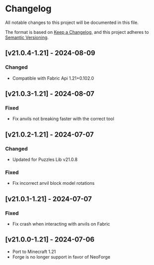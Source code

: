 # Changelog
All notable changes to this project will be documented in this file.

The format is based on [Keep a Changelog](https://keepachangelog.com/en/1.0.0/),
and this project adheres to [Semantic Versioning](https://semver.org/spec/v2.0.0.html).

## [v21.0.4-1.21] - 2024-08-09
### Changed
- Compatible with Fabric Api 1.21+0.102.0

## [v21.0.3-1.21] - 2024-08-07
### Fixed
- Fix anvils not breaking faster with the correct tool

## [v21.0.2-1.21] - 2024-07-07
### Changed
- Updated for Puzzles Lib v21.0.8
### Fixed
- Fix incorrect anvil block model rotations

## [v21.0.1-1.21] - 2024-07-07
### Fixed
- Fix crash when interacting with anvils on Fabric

## [v21.0.0-1.21] - 2024-07-06
- Port to Minecraft 1.21
- Forge is no longer support in favor of NeoForge
